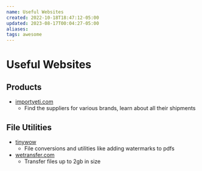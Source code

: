 ```yaml
---
name: Useful Websites
created: 2022-10-18T18:47:12-05:00
updated: 2023-08-17T00:04:27-05:00
aliases: 
tags: awesome
---
```

# Useful Websites

## Products
- [importyeti.com](https://importyeti.com)
	- Find the suppliers for various brands, learn about all their shipments

## File Utilities
- [tinywow](https://tinywow.com)
	- File conversions and utilities like adding watermarks to pdfs
- [wetransfer.com](https://wetransfer.com)
	- Transfer files up to 2gb in size